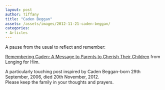 ```yaml
---
layout: post
author: Tiffany
title: "Caden Beggan"
assets: /assets/images/2012-11-21-caden-beggan/
categories: 
- Articles
---
```


A pause from the usual to reflect and remember:

[Remembering Caden: A Message to Parents to Cherish Their Children](http://timesofrefreshingontheoldpaths.wordpress.com/2012/11/21/remembering-caden-a-message-to-parents-to-cherish-their-children/) from Longing for Him.

A particularly touching post inspired by Caden Beggan–born 29th September, 2006, died 20th November, 2012.  
Please keep the family in your thoughts and prayers.